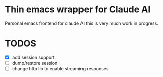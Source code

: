 # Thin emacs wrapper for Claude AI

Personal emacs frontend for claude AI this is very much work in progress.

# TODOS
- [x] add session support
- [ ] dump/restore session
- [ ] change http lib to enable streaming responses
